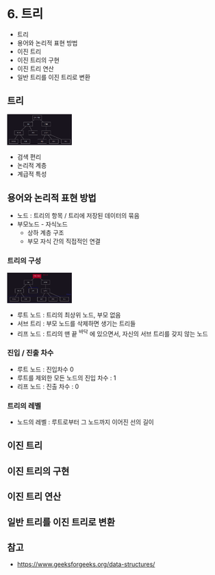# 6. 트리

- 트리
- 용어와 논리적 표현 방법
- 이진 트리
- 이진 트리의 구현
- 이진 트리 연산
- 일반 트리를 이진 트리로 변환

## 트리

<img src="img_1.png"  width="30%"/>

- 검색 편리
- 논리적 계층
- 계급적 특성

## 용어와 논리적 표현 방법

- 노드 : 트리의 항목 / 트리에 저장된 데이터의 묶음
- 부모노드 - 자식노드
    - 상하 계층 구조
    - 부모 자식 간의 직접적인 연결

### 트리의 구성

<img src="img_2.png"  width="30%"/>

- 루트 노드 : 트리의 최상위 노드, 부모 없음
- 서브 트리 : 부모 노드를 삭제하면 생기는 트리들
- 리프 노드 : 트리의 맨 끝 <sup>바닥</sup> 에 있으면서, 자신의 서브 트리를 갖지 않는 노드

### 진입 / 진출 차수

- 루트 노드 : 진입차수 0
- 루트를 제외한 모든 노드의 진입 차수 : 1
- 리프 노드 : 진출 차수 : 0

### 트리의 레벨

- 노드의 레벨 : 루트로부터 그 노드까지 이어진 선의 길이

## 이진 트리

## 이진 트리의 구현

## 이진 트리 연산

## 일반 트리를 이진 트리로 변환

## 참고

- https://www.geeksforgeeks.org/data-structures/
